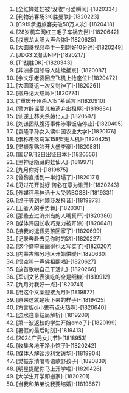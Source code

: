 
1. [全红婵娃娃被“没收”可爱瞬间]-[1820334]
1. [利物浦客场3:0胜曼联]-[1820223]
1. [C919承运旅客突破50万人次]-[1820418]
1. [28岁机车网红三毛子车祸去世]-[1820642]
1. [权志龙太阳大声合体]-[1820625]
1. [大圆哥视频牵手一刻刚好10分钟]-[1820249]
1. [JDG3:2淘汰NIP]-[1820217]
1. [T1战胜DK]-[1820343]
1. [非洲多国领导人陆续抵京]-[1820087]
1. [余文乐老婆回应飞机上抢座位]-[1820472]
1. [大圆哥这一次又封神了]-[1820261]
1. [柳舟记大结局]-[1820774]
1. [“重庆开州杀人案”系谣言]-[1820910]
1. [警方辟谣婴儿被遗弃出租屋]-[1819884]
1. [仙逆王林灭杀藤化元]-[1820597]
1. [刘谦团队腹泻事件涉事饭店停业]-[1820405]
1. [袁隆平孙女入读中国农业大学]-[1820176]
1. [俄称击落乌军158架无人机]-[1820425]
1. [樊振东贴脸开大盛李豪]-[1820881]
1. [国足9月2日出征日本]-[1820556]
1. [黑神话隐藏的蛙仙人]-[1819971]
1. [九月你好]-[1819875]
1. [曾黎直播到一半灯塌了]-[1820171]
1. [见过花开就好 何必在意为谁开]-[1820243]
1. [外媒评黑神话十大受苦BOSS]-[1819331]
1. [终于等到孙颖莎发抖音]-[1819873]
1. [王者人的手势舞]-[1820301]
1. [那些去过济州岛的人嘴真严]-[1820386]
1. [媒体评园长收巧克力被开除]-[1820648]
1. [接我的退伍男孩回家了]-[1820699]
1. [记录奔赴去见你时的路]-[1820227]
1. [这个盛李豪画得也太写实了]-[1820207]
1. [内蒙古部分地区开始供暖]-[1820630]
1. [悟空叫一声佛祖翻唱]-[1820627]
1. [放首歌哄自己干活儿]-[1820266]
1. [军训文艺表演吃的全是细糠]-[1819912]
1. [九月对我好一点]-[1820741]
1. [用这个文案迎接九月]-[1819877]
1. [原来这就是瘦下来的样子]-[1819425]
1. [方言版oi小鬼有点火热啊]-[1820640]
1. [边水往事结局解析]-[1819209]
1. [第一波返校的学生开始emo了]-[1820199]
1. [暑假的最后时刻]-[1819413]
1. [2024广元女儿节]-[1818953]
1. [收集各地干净小馆子]-[1820242]
1. [媒体人解读沙利文访华]-[1819904]
1. [樊振东清唱粤语歌野孩子]-[1820839]
1. [明星提醒你马上开学啦]-[1820426]
1. [大学生开学即搬家]-[1820201]
1. [当我和弟弟说我要结婚]-[1819867]